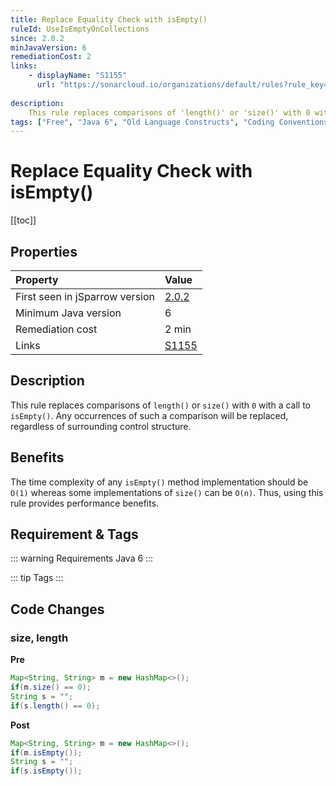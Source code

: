 ```yaml
---
title: Replace Equality Check with isEmpty()
ruleId: UseIsEmptyOnCollections
since: 2.0.2
minJavaVersion: 6
remediationCost: 2
links:
    - displayName: "S1155"
      url: "https://sonarcloud.io/organizations/default/rules?rule_key=squid%3AS1155"
    
description:
    This rule replaces comparisons of 'length()' or 'size()' with 0 with a call to 'isEmpty()'. Any occurrences of such a comparison will be replaced, regardless of surrounding control structure.
tags: ["Free", "Java 6", "Old Language Constructs", "Coding Conventions", "Readability"]
---
```


# Replace Equality Check with isEmpty()

[[toc]]

## Properties

<RuleProperties />

| Property                        | Value |
|:------------------------------- |:----- |
| First seen in jSparrow version  | [2.0.2](/eclipse/release-notes.html#_2-0-2) |
| Minimum Java version            | 6 |
| Remediation cost                | 2 min |
| Links                           | [S1155](https://sonarcloud.io/organizations/default/rules?rule_key=squid%3AS1155) |

## Description

This rule replaces comparisons of `length()` or `size()` with `0` with a call to `isEmpty()`. Any occurrences of such a comparison will be replaced, regardless of surrounding control structure.

## Benefits

The time complexity of any `isEmpty()` method implementation should be `O(1)` whereas some implementations of `size()` can be `O(n)`. Thus, using this rule provides performance benefits.

## Requirement & Tags

::: warning Requirements
Java 6
:::

::: tip Tags
<TagLinks />
:::

## Code Changes

### size, length

__Pre__

```java
Map<String, String> m = new HashMap<>();
if(m.size() == 0);
String s = "";
if(s.length() == 0);
```

__Post__

```java
Map<String, String> m = new HashMap<>();
if(m.isEmpty());
String s = "";
if(s.isEmpty());
```

<VersionNotice />

